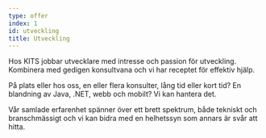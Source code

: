 ```yaml
---
type: offer
index: 1
id: utveckling
title: Utveckling
---
```


Hos KITS jobbar utvecklare med intresse och passion för utveckling. Kombinera med gedigen konsultvana och vi har receptet för effektiv hjälp.

På plats eller hos oss, en eller flera konsulter, lång tid eller kort tid? En blandning av Java, .NET, webb och mobilt? Vi kan hantera det.

Vår samlade erfarenhet spänner över ett brett spektrum, både tekniskt och branschmässigt och vi kan bidra med en helhetssyn som annars är svår att hitta.
